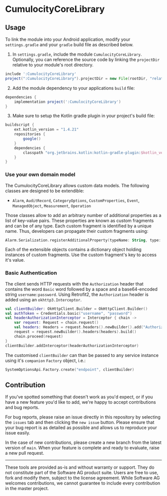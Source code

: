 # CumulocityCoreLibrary

## Usage

To link the module into your Android application, modify your `settings.gradle` and your `gradle` build file as described below.

1. In `settings.gradle`, include the module `CumulocityCoreLibrary`. Optionally, you can reference the source code by linking the `projectDir` relative to your module's root directory.

```groovy
include ':CumulocityCoreLibrary'
project(":CumulocityCoreLibrary").projectDir = new File(rootDir, "relative to your projects dir/CumulocityCoreLibrary")
```

2. Add the module dependency to your applications `build` file:

```groovy
dependencies {
    implementation project(':CumulocityCoreLibrary')
}
``` 

3. Make sure to setup the Kotlin gradle plugin in your project's build file:

```groovy
buildscript {
    ext.kotlin_version = "1.4.21"
    repositories {
        google()
    }
    dependencies {
        classpath "org.jetbrains.kotlin:kotlin-gradle-plugin:$kotlin_version"
    }
}
```

### Use your own domain model

The CumulocityCoreLibrary allows custom data models. The following classes are designed to be extendible:

- `Alarm`, `AuditRecord`, `CategoryOptions`, `CustomProperties`, `Event`, `ManagedObject`, `Measurement`, `Operation`

Those classes allow to add an arbitrary number of additional properties as a list of key-value pairs. These properties are known as custom fragments and can be of any type. Each custom fragment is identified by a unique name. Thus, developers can propagate their custom fragments using:

```kotlin
Alarm.Serialization.registerAdditionalProperty(typeName: String, type: Class<*>)
```

Each of the extensible objects contains a dictionary object holding instances of custom fragments. Use the custom fragment's key to access it's value.

### Basic Authentication

The client sends HTTP requests with the `Authorization` header that contains the word `Basic` word followed by a space and a base64-encoded string `username:password`.
Using Retrofit2, the `Authorization` header is added using an `okhttp3.Interceptor`.

```kotlin
val clientBuilder: OkHttpClient.Builder = OkHttpClient.Builder()
val authToken = Credentials.basic("username", "password")
val headerAuthorizationInterceptor = Interceptor { chain ->
	var request: Request = chain.request()
	val headers: Headers = request.headers().newBuilder().add("Authorization", authToken).build()
	request = request.newBuilder().headers(headers).build()
	chain.proceed(request)
}
clientBuilder.addInterceptor(headerAuthorizationInterceptor)
```

The customised `clientBuilder` can than be passed to any service instance using it's `companion` `Factory` object, i.e.:

```kotlin
SystemOptionsApi.Factory.create("endpoint", clientBuilder)
```

## Contribution

If you've spotted something that doesn't work as you'd expect, or if you have a new feature you'd like to add, we're happy to accept contributions and bug reports.

For bug reports, please raise an issue directly in this repository by selecting the `issues` tab and then clicking the `new issue` button. Please ensure that your bug report is as detailed as possible and allows us to reproduce your issue easily.

In the case of new contributions, please create a new branch from the latest version of `main`. When your feature is complete and ready to evaluate, raise a new pull request.

---

These tools are provided as-is and without warranty or support. They do not constitute part of the Software AG product suite. Users are free to use, fork and modify them, subject to the license agreement. While Software AG welcomes contributions, we cannot guarantee to include every contribution in the master project.
